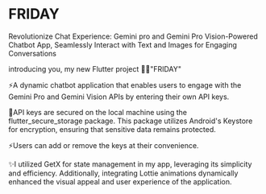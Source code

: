 # FRIDAY

Revolutionize Chat Experience: Gemini pro and Gemini Pro Vision-Powered Chatbot App, Seamlessly Interact with Text and Images for Engaging Conversations

introducing you, my new Flutter project 🫴🏼"FRIDAY"

⚡A dynamic chatbot application that enables users to engage with the Gemini Pro and Gemini Vision APIs by entering their own API keys.

🔑API keys are secured on the local machine using the flutter_secure_storage package. This package utilizes Android's Keystore for encryption, ensuring that sensitive data remains protected.

⚡Users can add or remove the keys at their convenience.

✨I utilized GetX for state management in my app, leveraging its simplicity and efficiency. Additionally, integrating Lottie animations dynamically enhanced the visual appeal and user experience of the application.
